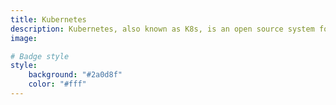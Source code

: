 ```yaml
---
title: Kubernetes
description: Kubernetes, also known as K8s, is an open source system for automating deployment, scaling, and management of containerized applications.
image:

# Badge style
style:
    background: "#2a0d8f"
    color: "#fff"
---
```

